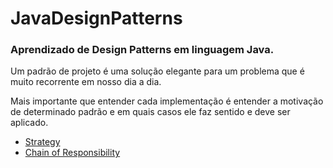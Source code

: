 # JavaDesignPatterns
### Aprendizado de Design Patterns em linguagem Java.

Um padrão de projeto é uma solução elegante para um problema que é muito recorrente em nosso dia a dia.

Mais importante que entender cada implementação é entender a motivação de determinado padrão e em quais casos ele faz sentido e deve ser aplicado.

* [Strategy](https://github.com/TuannyRamos/JavaDesignPatterns/tree/master/Strategy)
* [Chain of Responsibility](https://github.com/TuannyRamos/JavaDesignPatterns/tree/master/ChainOfResponsibility)
